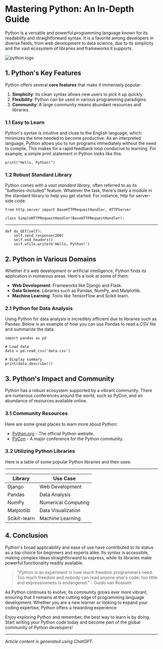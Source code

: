 # Mastering Python: An In-Depth Guide

Python is a versatile and powerful programming language known for its readability and
straightforward syntax. It is a favorite among developers in diverse fields, from web development
to data science, due to its simplicity and the vast ecosystem of libraries and frameworks it
supports.

![python logo](https://www.python.org/static/img/python-logo.png)

## 1. Python's Key Features

Python offers several **core features** that make it immensely popular:

1. **Simplicity**: Its clean syntax allows new users to pick it up quickly.
2. **Flexibility**: Python can be used in various programming paradigms.
3. **Community**: A large community means abundant resources and libraries.

### 1.1 Easy to Learn

Python's syntax is intuitive and close to the English language, which minimizes the time needed to
become productive. As an interpreted language, Python allows you to run programs immediately
without the need to compile. This makes for a rapid feedback loop conducive to learning. For
example, a simple print statement in Python looks like this:


```
print("Hello, Python!")
```


### 1.2 Robust Standard Library

Python comes with a *vast standard library*, often referred to as its "batteries-included" feature.
Whatever the task, there's likely a module in the standard library to help you get started. For
instance, http for server-side code:

```
from http.server import BaseHTTPRequestHandler, HTTPServer

class SimpleHTTPRequestHandler(BaseHTTPRequestHandler):
```

* * *

```
def do_GET(self):
	self.send_response(200)
	self.end_headers()
	self.wfile.write(b'Hello, Python!')
```

## 2. Python in Various Domains

Whether it's web development or artificial intelligence, Python finds its application in numerous
areas. Here's a look at some of them:

- **Web Development**: Frameworks like Django and Flask.
- **Data Science**: Libraries such as Pandas, NumPy, and Matplotlib.
- **Machine Learning**: Tools like TensorFlow and Scikit-learn.

### 2.1 Python for Data Analysis

Using Python for data analysis is incredibly efficient due to libraries such as Pandas. Below is an
example of how you can use Pandas to read a CSV file and summarize the data:

```
import pandas as pd

# Load data
data = pd.read_csv('data.csv')

# Display summary
print(data.describe())
```

## 3. Python's Impact and Community

Python has a robust ecosystem supported by a vibrant community. There are numerous
conferences around the world, such as PyCon, and an abundance of resources available online.

### 3.1 Community Resources

Here are some great places to learn more about Python:

- [Python.org](https://www.python.org) - The official Python website.
- [PyCon](https://pycon.org) - A major conference for the Python community.

### 3.2 Utilizing Python Libraries

Here is a table of some popular Python libraries and their uses:

* * *

| Library | Use Case |
| --- | --- |
| Django | Web Development |
| Pandas | Data Analysis |
| NumPy | Numerical Computing |
| Matplotlib | Data Visualization |
| Scikit-learn | Machine Learning |

## 4. Conclusion

Python's broad applicability and ease of use have contributed to its status as a top choice for
beginners and experts alike. Its syntax is accessible, making complex ideas straightforward to
express, while its libraries make powerful functionality readily available.

> "Python is an experiment in how much freedom programmers need. Too much freedom and
nobody can read anyone else's code; too little and expressiveness is endangered." - Guido
van Rossum

As Python continues to evolve, its community grows ever more vibrant, ensuring that it remains at
the cutting edge of programming language development. Whether you are a new learner or
looking to expand your coding expertise, Python offers a rewarding experience.

Enjoy exploring Python and remember, the best way to learn is by doing. Start writing your Python
code today and become part of the global community of Python developers!

___

*Article content is generated using ChatGPT.*

